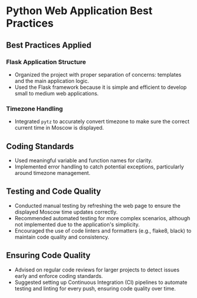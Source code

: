 # Python Web Application Best Practices

## Best Practices Applied

### Flask Application Structure

- Organized the project with proper separation of concerns: templates and the main application logic.
- Used the Flask framework because it is simple and efficient to develop small to medium web applications.

### Timezone Handling

- Integrated `pytz` to accurately convert timezone to make sure the correct current time in Moscow is displayed.

## Coding Standards

- Used meaningful variable and function names for clarity.
- Implemented error handling to catch potential exceptions, particularly around timezone management.

## Testing and Code Quality

- Conducted manual testing by refreshing the web page to ensure the displayed Moscow time updates correctly.
- Recommended automated testing for more complex scenarios, although not implemented due to the application's
  simplicity.
- Encouraged the use of code linters and formatters (e.g., flake8, black) to maintain code quality and consistency.

## Ensuring Code Quality

- Advised on regular code reviews for larger projects to detect issues early and enforce coding standards.
- Suggested setting up Continuous Integration (CI) pipelines to automate testing and linting for every push, ensuring
  code quality over time.
